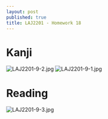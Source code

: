 ```yaml
---
layout: post
published: true
title: LAJ2201 - Homework 18
---
```

# Kanji
![LAJ2201-9-2.jpg]({{site.baseurl}}/img/LAJ2201-9-2.jpg)
![LAJ2201-9-1.jpg]({{site.baseurl}}/img/LAJ2201-9-1.jpg)
# Reading
![LAJ2201-9-3.jpg]({{site.baseurl}}/img/LAJ2201-9-3.jpg)

